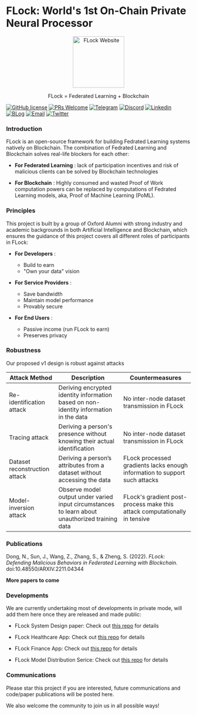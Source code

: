 # FLock: World's 1st On-Chain Private Neural Processor

<p align="center">
  <a href="https://flock.io/">
    <img src="https://user-images.githubusercontent.com/5778228/202293780-0daf6544-8112-49bd-bc4d-3f95690c3707.png" width="140px" alt="FLock Website" />
  </a>
</p>

<p align="center">
FLock = Federated Learning + Blockchain
</p>

[![GitHub license](https://img.shields.io/github/license/FLock-io/FLock)](https://github.com/FLock-io/FLock/blob/main/LICENSE)
[![PRs Welcome](https://img.shields.io/badge/PRs-welcome-brightgreen.svg)](https://github.com/FLock-io/FLock/blob/main/CONTRIBUTING.md)
[![Telegram](https://img.shields.io/badge/Chat-Telegram-blue)](https://t.me/flock_io_community)
[![Discord](https://img.shields.io/badge/Channel-Discord-green)](https://discord.gg/ay8MnJCg2W)
[![Linkedin](https://img.shields.io/badge/Profile-Linkedin-blue)](https://www.linkedin.com/company/flock-io/)
[![BLog](https://img.shields.io/badge/News-Blog-yellowgreen)](https://flock-io.notion.site/Blog-96d7e2251c5b4655980993e5df902513)
[![Email](https://img.shields.io/badge/Say%20Hi-Email-orange)](mailto:hello@flock.io)
[![Twitter](https://img.shields.io/twitter/follow/flock_io?style=social)](https://twitter.com/flock_io)

### Introduction

FLock is an open-source framework for building Fedrated Learning systems natively on Blockchain. The combination of Fedrated Learning and Blockchain solves real-life blockers for each other:

+ **For Federated Learning** : lack of participation incentives and risk of malicious clients can be solved by Blockchain technologies
 
+ **For Blockchain** : Highly consumed and wasted Proof of Work computation powers can be replaced by computations of Fedrated Learning models, aka, Proof of Machine Learning (PoML).

### Principles
 
This project is built by a group of Oxford Alumni with strong industry and academic backgrounds in both Artificial Intelligence and Blockchain, which ensures the guidance of this project covers all different roles of participants in FLock:

+ **For Developers** : 
  + Build to earn
  + "Own your data" vision

+ **For Service Providers** :
  + Save bandwidth
  + Maintain model performance
  + Provably secure

+ **For End Users** :
  + Passive income (run FLock to earn)
  + Preserves privacy

### Robustness

Our proposed v1 design is robust against attacks

| Attack Method  | Description | Countermeasures |
| ------------- | ------------- | ------ |
| Re-identification attack  | Deriving encrypted identity information based on non-identity information in the data | No inter-node dataset transmission in FLock |
| Tracing attack  | Deriving a person's presence without knowing their actual identification | No inter-node dataset transmission in FLock |
| Dataset reconstruction attack | Deriving a person’s attributes from a dataset without accessing the data | FLock processed gradients lacks enough information to support such attacks |
| Model-inversion attack | Observe model output under varied input circumstances to learn about unauthorized training data | FLock's gradient post-process make this attack computationally in tensive |

### Publications

Dong, N., Sun, J., Wang, Z., Zhang, S., & Zheng, S. (2022). *FLock: Defending Malicious Behaviors in Federated Learning with Blockchain.* doi:10.48550/ARXIV.2211.04344 

**More papers to come**

### Developments

We are currently undertaking most of developments in private mode, will add them here once they are released and made public:

+ FLock System Design paper: Check out [this repo](https://github.com/FLock-io/FLock_system_design_paper) for details

+ FLock Healthcare App: Check out [this repo]() for details

+ FLock Finance App: Check out [this repo]() for details

+ FLock Model Distribution Serice: Check out [this repo]() for details

### Communications

Please star this project if you are interested, future communications and code/paper publications will be posted here.

We also welcome the community to join us in all possible ways!
